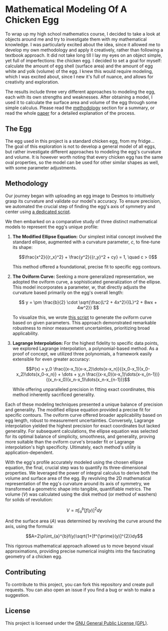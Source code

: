 # Mathematical Modeling Of A Chicken Egg

To wrap up my high school mathematics course, I decided to take a look at objects around me and try to investigate them with my mathematical knowledge. I was particularly excited about the idea, since it allowed me to develop my own methodology and apply it creatively, rather than following a textbook approach. It did not take long till I lay my eyes on an object simple, yet full of imperfections: the chicken egg. I decided to set a goal for myself: calculate the amount of egg shell (surface area) and the amount of egg white and yolk (volume) of the egg. I knew this would require modeling, which I was excited about, since I new it's full of nuance, and allows for creativity and exploration.

The results include three very different approaches to modeling the egg, each with its own strengths and weaknesses. After obtaining a model, I used it to calculate the surface area and volume of the egg through some simple calculus. Please read the [methodology](#methodology) section for a summary, or read the whole [paper](/paper/IB-MATH-IA-2022.pdf) for a detailed explanation of the process.

## The Egg

The egg used in this project is a standard chicken egg, from my fridge... The goal of this exploration is not to develop a general model of all eggs, but rather investigate different approaches to modeling the egg's curvature and volume. It is however worth noting that every chicken egg has the same oval properties, so the model can be used for other similar shapes as well, with some parameter adjustments.

## Methodology

Our journey began with uploading an egg image to Desmos to intuitively grasp its curvature and validate our model's accuracy. To ensure precision, we automated the crucial step of finding the egg's axis of symmetry and center using [a dedicated script](/scripts/axis.py).

We then embarked on a comparative study of three distinct mathematical models to represent the egg's unique profile:

1.  **The Modified Ellipse Equation:** Our simplest initial concept involved the standard ellipse, augmented with a curvature parameter, $c$, to fine-tune its shape:

    $$\frac{x^2}{{r_x}^2} + \frac{y^2}{{r_y}^2 + cy} = 1, \quad c > 0$$
    
    This method offered a foundational, precise fit to specific egg contours.

2.  **The Oviform Curve:** Seeking a more generalized representation, we adopted the oviform curve, a sophisticated generalization of the ellipse. This model incorporates a parameter, $w$, that directly adjusts the curvature based primarily on the egg's overall length:

    $$
    y = \pm \frac{b}{2} \cdot \sqrt{\frac{L^2 + 4x^2}{{L}^2 + 8wx + 4w^2}}
    $$

    To visualize this, we wrote [this script](/scripts/oviform.py) to generate the oviform curve based on given parameters. This approach demonstrated remarkable robustness to minor measurement uncertainties, prioritizing broad applicability.

3.  **Lagrange Interpolation:** For the highest fidelity to specific data points, we explored Lagrange interpolation, a polynomial-based method. As a proof of concept, we utilized three polynomials, a framework easily extensible for even greater accuracy:

    $$P(x) = y_0 \frac{(x-x_1)(x-x_2)\dots(x-x_n)}{(x_0-x_1)(x_0-x_2)\dots(x_0-x_n)} + \dots + y_n \frac{(x-x_0)(x-x_1)\dots(x-x_{n-1})}{(x_n-x_0)(x_n-x_1)\dots(x_n-x_{n-1})}$$

    While offering unparalleled precision in fitting exact coordinates, this method inherently sacrificed generality.

Each of these modeling techniques presented a unique balance of precision and generality. The modified ellipse equation provided a precise fit for specific contours. The oviform curve offered broader applicability based on egg length, robust to measurement uncertainties. Conversely, Lagrange interpolation yielded the highest precision for exact coordinates but lacked generality. For subsequent calculations, the ellipse equation was selected for its optimal balance of simplicity, smoothness, and generality, proving more suitable than the oviform curve's broader fit or Lagrange interpolation's high specificity. Ultimately, each method's utility is application-dependent.

With the egg's profile accurately modeled using the chosen ellipse equation, the final, crucial step was to quantify its three-dimensional properties. We leveraged the power of integral calculus to derive both the volume and surface area of the egg. By revolving the 2D mathematical representation of the egg's curvature around its axis of symmetry, we transformed a geometric shape into tangible, quantifiable metrics. The volume ($V$) was calculated using the disk method (or method of washers) for solids of revolution:

$$V=\pi\int_{a}^{b}[f(y)]^{2}dy$$

And the surface area ($A$) was determined by revolving the curve around the axis, using the formula:

$$A=2\pi\int_{a}^{b}f(y)\sqrt{1+[f^{\prime}(y)]^{2}}dy$$

This rigorous mathematical approach allowed us to move beyond visual approximations, providing precise numerical insights into the fascinating geometry of a chicken egg.


## Contributing

To contribute to this project, you can fork this repository and create pull requests. You can also open an issue if you find a bug or wish to make a suggestion.

## License

This project is licensed under the [GNU General Public License (GPL)](LICENSE).